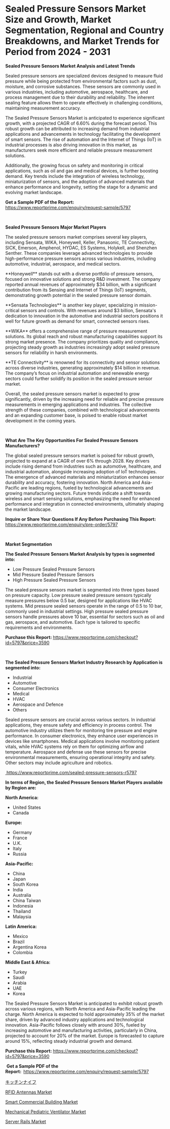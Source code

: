 <p><h1>Sealed Pressure Sensors Market Size and Growth, Market Segmentation, Regional and Country Breakdowns, and Market Trends for Period from 2024 -  2031</h1></p><p><strong>Sealed Pressure Sensors Market Analysis and Latest Trends</strong></p>
<p><p>Sealed pressure sensors are specialized devices designed to measure fluid pressure while being protected from environmental factors such as dust, moisture, and corrosive substances. These sensors are commonly used in various industries, including automotive, aerospace, healthcare, and process management due to their durability and reliability. The inherent sealing feature allows them to operate effectively in challenging conditions, maintaining measurement accuracy.</p><p>The Sealed Pressure Sensors Market is anticipated to experience significant growth, with a projected CAGR of 6.60% during the forecast period. This robust growth can be attributed to increasing demand from industrial applications and advancements in technology facilitating the development of smart sensors. The rise of automation and the Internet of Things (IoT) in industrial processes is also driving innovation in this market, as manufacturers seek more efficient and reliable pressure measurement solutions.</p><p>Additionally, the growing focus on safety and monitoring in critical applications, such as oil and gas and medical devices, is further boosting demand. Key trends include the integration of wireless technology, miniaturization of sensors, and the adoption of advanced materials that enhance performance and longevity, setting the stage for a dynamic and evolving market landscape.</p></p>
<p><strong>Get a Sample PDF of the Report:&nbsp;</strong> <a href="https://www.reportprime.com/enquiry/request-sample/5797">https://www.reportprime.com/enquiry/request-sample/5797</a></p>
<p>&nbsp;</p>
<p><strong>Sealed Pressure Sensors Major Market Players</strong></p>
<p><p>The sealed pressure sensors market comprises several key players, including Sensata, WIKA, Honeywell, Keller, Panasonic, TE Connectivity, SICK, Emerson, Amphenol, HYDAC, ES Systems, Holykell, and Shenzhen Senther. These companies leverage advanced technologies to provide high-performance pressure sensors across various industries, including automotive, industrial, aerospace, and medical sectors.</p><p>**Honeywell** stands out with a diverse portfolio of pressure sensors, focused on innovative solutions and strong R&D investment. The company reported annual revenues of approximately $34 billion, with a significant contribution from its Sensing and Internet of Things (IoT) segments, demonstrating growth potential in the sealed pressure sensor domain.</p><p>**Sensata Technologies** is another key player, specializing in mission-critical sensors and controls. With revenues around $3 billion, Sensata's dedication to innovation in the automotive and industrial sectors positions it well for future growth as demand for smart, connected sensors rises.</p><p>**WIKA** offers a comprehensive range of pressure measurement solutions. Its global reach and robust manufacturing capabilities support its strong market presence. The company prioritizes quality and compliance, projecting steady growth as industries increasingly adopt sealed pressure sensors for reliability in harsh environments.</p><p>**TE Connectivity** is renowned for its connectivity and sensor solutions across diverse industries, generating approximately $14 billion in revenue. The company’s focus on industrial automation and renewable energy sectors could further solidify its position in the sealed pressure sensor market.</p><p>Overall, the sealed pressure sensors market is expected to grow significantly, driven by the increasing need for reliable and precise pressure measurements in emerging applications and industries. The collective strength of these companies, combined with technological advancements and an expanding customer base, is poised to enable robust market development in the coming years.</p></p>
<p>&nbsp;</p>
<p><strong>What Are The Key Opportunities For Sealed Pressure Sensors Manufacturers?</strong></p>
<p><p>The global sealed pressure sensors market is poised for robust growth, projected to expand at a CAGR of over 6% through 2028. Key drivers include rising demand from industries such as automotive, healthcare, and industrial automation, alongside increasing adoption of IoT technologies. The emergence of advanced materials and miniaturization enhances sensor durability and accuracy, fostering innovation. North America and Asia-Pacific are leading regions, fueled by technological advancements and growing manufacturing sectors. Future trends indicate a shift towards wireless and smart sensing solutions, emphasizing the need for enhanced performance and integration in connected environments, ultimately shaping the market landscape.</p></p>
<p><strong>Inquire or Share Your Questions If Any Before Purchasing This Report:</strong> <a href="https://www.reportprime.com/enquiry/pre-order/5797">https://www.reportprime.com/enquiry/pre-order/5797</a></p>
<p>&nbsp;</p>
<p><strong>Market Segmentation</strong></p>
<p><strong>The Sealed Pressure Sensors Market Analysis by types is segmented into:</strong></p>
<p><ul><li>Low Pressure Sealed Pressure Sensors</li><li>Mid Pressure Sealed Pressure Sensors</li><li>High Pressure Sealed Pressure Sensors</li></ul></p>
<p><p>The sealed pressure sensors market is segmented into three types based on pressure capacity. Low pressure sealed pressure sensors typically measure pressures below 0.5 bar, designed for applications like HVAC systems. Mid pressure sealed sensors operate in the range of 0.5 to 10 bar, commonly used in industrial settings. High pressure sealed pressure sensors handle pressures above 10 bar, essential for sectors such as oil and gas, aerospace, and automotive. Each type is tailored to specific requirements and environments.</p></p>
<p><strong>Purchase this Report:&nbsp;</strong><a href="https://www.reportprime.com/checkout?id=5797&price=3590">https://www.reportprime.com/checkout?id=5797&price=3590</a></p>
<p>&nbsp;</p>
<p><strong>The Sealed Pressure Sensors Market Industry Research by Application is segmented into:</strong></p>
<p><ul><li>Industrial</li><li>Automotive</li><li>Consumer Electronics</li><li>Medical</li><li>HVAC</li><li>Aerospace and Defence</li><li>Others</li></ul></p>
<p><p>Sealed pressure sensors are crucial across various sectors. In industrial applications, they ensure safety and efficiency in process control. The automotive industry utilizes them for monitoring tire pressure and engine performance. In consumer electronics, they enhance user experiences in devices like smartphones. Medical applications involve monitoring patient vitals, while HVAC systems rely on them for optimizing airflow and temperature. Aerospace and defense use these sensors for precise environmental measurements, ensuring operational integrity and safety. Other sectors may include agriculture and robotics.</p></p>
<p><a href="https://www.reportprime.com/sealed-pressure-sensors-r5797">&nbsp;https://www.reportprime.com/sealed-pressure-sensors-r5797</a></p>
<p><strong>In terms of Region, the Sealed Pressure Sensors Market Players available by Region are:</strong></p>
<p>
    <p> <strong> North America: </strong>
        <ul>
            <li>United States</li>
            <li>Canada</li>
        </ul>
        </p> 
    <p> <strong> Europe: </strong>
        <ul>
            <li>Germany</li>
            <li>France</li>
            <li>U.K.</li>
            <li>Italy</li>
            <li>Russia</li>
        </ul>
        </p> 
    <p> <strong> Asia-Pacific: </strong>
        <ul>
            <li>China</li>
            <li>Japan</li>
            <li>South Korea</li>
            <li>India</li>
            <li>Australia</li>
            <li>China Taiwan</li>
            <li>Indonesia</li>
            <li>Thailand</li>
            <li>Malaysia</li>
        </ul>
        </p> 
    <p> <strong> Latin America: </strong>
        <ul>
            <li>Mexico</li>
            <li>Brazil</li>
            <li>Argentina Korea</li>
            <li>Colombia</li>
        </ul>
        </p> 
    <p> <strong> Middle East & Africa: </strong>
        <ul>
            <li>Turkey</li>
            <li>Saudi</li>
            <li>Arabia</li>
            <li>UAE</li>
            <li>Korea</li>
        </ul>
    </p>
    </p>
<p><p>The Sealed Pressure Sensors Market is anticipated to exhibit robust growth across various regions, with North America and Asia-Pacific leading the charge. North America is expected to hold approximately 35% of the market share, driven by advanced industry applications and technological innovation. Asia-Pacific follows closely with around 30%, fueled by increasing automotive and manufacturing activities, particularly in China, projected to account for 20% of the market. Europe is forecasted to capture around 15%, reflecting steady industrial growth and demand.</p></p>
<p><strong>Purchase this Report: </strong><a href="https://www.reportprime.com/checkout?id=5797&price=3590">https://www.reportprime.com/checkout?id=5797&price=3590</a></p>
<p>&nbsp;<strong>Get a Sample PDF of the Report:&nbsp;&nbsp;</strong><a href="https://www.reportprime.com/enquiry/request-sample/5797">https://www.reportprime.com/enquiry/request-sample/5797</a></p>
<p><strong></strong></p>
<p><p><a href="https://medium.com/@uyjtuy6/%E3%82%AD%E3%83%83%E3%83%81%E3%83%B3%E3%83%8A%E3%82%A4%E3%83%95%E5%B8%82%E5%A0%B4%E3%81%AE%E8%A6%8F%E6%A8%A1-%E6%88%90%E9%95%B7-%E3%81%8A%E3%82%88%E3%81%B3%E5%B8%82%E5%A0%B4%E3%82%BB%E3%82%B0%E3%83%A1%E3%83%B3%E3%83%86%E3%83%BC%E3%82%B7%E3%83%A7%E3%83%B3%E3%81%8A%E3%82%88%E3%81%B3%E5%9C%B0%E5%9F%9F%E5%88%A5%E3%81%AE%E6%B4%9E%E5%AF%9F%E3%81%AB%E3%82%88%E3%82%8B%E6%A5%AD%E7%95%8C%E5%88%86%E6%9E%90-2031%E5%B9%B4%E3%81%BE%E3%81%A7%E3%81%AE%E4%BA%88%E6%B8%AC-c12f3150e7ec">キッチンナイフ</a></p><p><a href="https://medium.com/@lucas.vaughan6769/unlocking-growth-potential-market-strategic-analysis-of-rfid-antennas-market-forecasted-for-period-a9a0417dd122">RFID Antennas Market</a></p><p><a href="https://www.linkedin.com/pulse/emerging-opportunities-challenges-global-smart-commercial-edywc?trackingId=SEK%2B8drJSDiLGYpMHCUKrg%3D%3D">Smart Commercial Building Market</a></p><p><a href="https://medium.com/@claire.robertson78798456/exploring-mechanical-pediatric-ventilator-market-dynamics-global-trends-and-future-growth-30023327f99e">Mechanical Pediatric Ventilator Market</a></p><p><a href="https://www.linkedin.com/pulse/future-trajectory-server-rails-market-emerging-trends-forecasts-j0etc?trackingId=2VSVnIF%2FT1OB2cff93C0sQ%3D%3D">Server Rails Market</a></p></p>